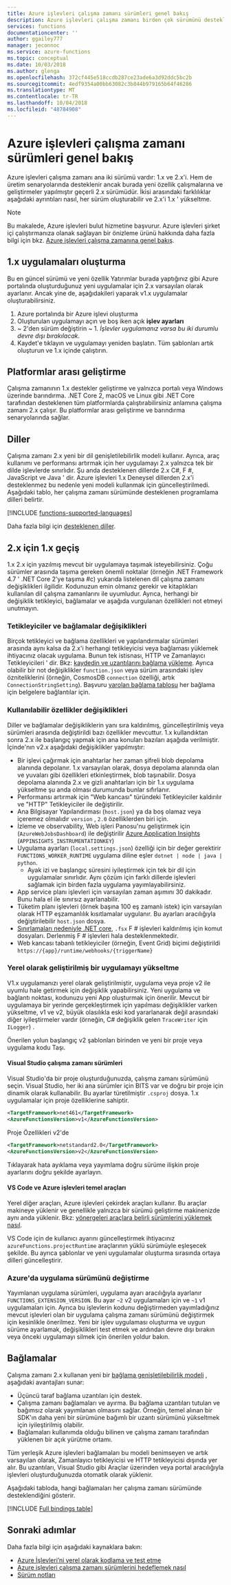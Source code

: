 ```yaml
---
title: Azure işlevleri çalışma zamanı sürümleri genel bakış
description: Azure işlevleri çalışma zamanı birden çok sürümünü destekler. Bunları sizin için doğru olanı seçme arasındaki farkları öğrenin.
services: functions
documentationcenter: ''
author: ggailey777
manager: jeconnoc
ms.service: azure-functions
ms.topic: conceptual
ms.date: 10/03/2018
ms.author: glenga
ms.openlocfilehash: 372cf445e518ccdb287ce23ade6a3d92ddc5bc2b
ms.sourcegitcommit: 4edf9354a00bb63082c3b844b979165b64f46286
ms.translationtype: MT
ms.contentlocale: tr-TR
ms.lasthandoff: 10/04/2018
ms.locfileid: "48784908"
---
```

# <a name="azure-functions-runtime-versions-overview"></a>Azure işlevleri çalışma zamanı sürümleri genel bakış

 Azure işlevleri çalışma zamanı ana iki sürümü vardır: 1.x ve 2.x'i. Hem de üretim senaryolarında desteklenir ancak burada yeni özellik çalışmalarına ve geliştirmeler yapılmıştır geçerli 2.x sürümüdür.  İkisi arasındaki farklılıklar aşağıdaki ayrıntıları nasıl, her sürüm oluşturabilir ve 2.x'i 1.x ' yükseltme.

> [!NOTE] 
> Bu makalede, Azure işlevleri bulut hizmetine başvurur. Azure işlevleri şirket içi çalıştırmanıza olanak sağlayan bir önizleme ürünü hakkında daha fazla bilgi için bkz. [Azure işlevleri çalışma zamanına genel bakış](functions-runtime-overview.md).

## <a name="creating-1x-apps"></a>1.x uygulamaları oluşturma

Bu en güncel sürümü ve yeni özellik Yatırımlar burada yaptığınız gibi Azure portalında oluşturduğunuz yeni uygulamalar için 2.x varsayılan olarak ayarlanır.  Ancak yine de, aşağıdakileri yaparak v1.x uygulamalar oluşturabilirsiniz.

1. Azure portalında bir Azure işlevi oluşturma
1. Oluşturulan uygulamayı açın ve boş iken açık **işlev ayarları**
1. ~ 2'den sürüm değiştirin ~ 1.  *İşlevler uygulamanız varsa bu iki durumlu devre dışı bırakılacak*.
1. Kaydet'e tıklayın ve uygulamayı yeniden başlatın.  Tüm şablonları artık oluşturun ve 1.x içinde çalıştırın.

## <a name="cross-platform-development"></a>Platformlar arası geliştirme

Çalışma zamanının 1.x destekler geliştirme ve yalnızca portalı veya Windows üzerinde barındırma. .NET Core 2, macOS ve Linux gibi .NET Core tarafından desteklenen tüm platformlarda çalıştırabilirsiniz anlamına çalışma zamanı 2.x çalışır. Bu platformlar arası geliştirme ve barındırma senaryolarında sağlar.

## <a name="languages"></a>Diller

Çalışma zamanı 2.x yeni bir dil genişletilebilirlik modeli kullanır. Ayrıca, araç kullanımı ve performansı artırmak için her uygulamayı 2.x yalnızca tek bir dilde işlevlerde sınırlıdır. Şu anda desteklenen dillerde 2.x C#, F #, JavaScript ve Java ' dir. Azure işlevleri 1.x Deneysel dillerden 2.x'i desteklenmez bu nedenle yeni modeli kullanmak için güncelleştirilmedi. Aşağıdaki tablo, her çalışma zamanı sürümünde desteklenen programlama dilleri belirtir.

[!INCLUDE [functions-supported-languages](../../includes/functions-supported-languages.md)]

Daha fazla bilgi için [desteklenen diller](supported-languages.md).

## <a name="migrating-from-1x-to-2x"></a>2.x için 1.x geçiş

1.x 2.x için yazılmış mevcut bir uygulamaya taşımak isteyebilirsiniz.  Çoğu sürümler arasında taşıma gereken önemli noktalar (örneğin .NET Framework 4.7 ' .NET Core 2'ye taşıma #c) yukarıda listelenen dil çalışma zamanı değişiklikleri ilgilidir.  Kodunuzun emin olmanız gerekir ve kitaplıkları kullanılan dil çalışma zamanlarını ile uyumludur.  Ayrıca, herhangi bir değişiklik tetikleyici, bağlamalar ve aşağıda vurgulanan özellikleri not etmeyi unutmayın.

### <a name="changes-in-triggers-and-bindings"></a>Tetikleyiciler ve bağlamalar değişiklikleri

Birçok tetikleyici ve bağlama özellikleri ve yapılandırmalar sürümleri arasında aynı kalsa da 2.x'i herhangi tetikleyicisi veya bağlaması yüklemek ihtiyacınız olacak uygulama. Bunun tek istisnası, HTTP ve Zamanlayıcı Tetikleyicileri ' dir.  Bkz: [kaydedin ve uzantılarını bağlama yükleme](./functions-triggers-bindings.md#register-binding-extensions).  Ayrıca olabilir bir not değişiklikler `function.json` veya sürüm arasındaki işlev özniteliklerini (örneğin, CosmosDB `connection` özelliği, artık `ConnectionStringSetting`).  Başvuru [varolan bağlama tablosu](#bindings) her bağlama için belgelere bağlantılar için.

### <a name="changes-in-features-available"></a>Kullanılabilir özellikler değişiklikleri

Diller ve bağlamalar değişikliklerin yanı sıra kaldırılmış, güncelleştirilmiş veya sürümleri arasında değiştirildi bazı özellikler mevcuttur.  1.x kullandıktan sonra 2.x ile başlangıç yapmak için ana konuları bazıları aşağıda verilmiştir.  İçinde'nın v2.x aşağıdaki değişiklikler yapılmıştır:

* Bir işlevi çağırmak için anahtarlar her zaman şifreli blob depolama alanında depolanır. 1.x varsayılan olarak, dosya depolama alanında olan ve yuvaları gibi özellikleri etkinleştirmek, blob taşınabilir.  Dosya depolama alanında 2.x ve gizli anahtarları için bir 1.x uygulama yükseltme şu anda olması durumunda bunlar sıfırlanır.
* Performansı artırmak için "Web kancası" türündeki Tetikleyiciler kaldırılır ve "HTTP" Tetikleyiciler ile değiştirilir.
* Ana Bilgisayar Yapılandırması (`host.json`) ya da boş olamaz veya içeremez olmalıdır `version` , `2.0` özelliklerden biri için.
* İzleme ve observability, Web işleri Panosu'nu geliştirmek için (`AzureWebJobsDashboard`) ile değiştirilir [Azure Application Insights](functions-monitoring.md) (`APPINSIGHTS_INSTRUMENTATIONKEY`)
* Uygulama ayarları (`local.settings.json`) özelliği için bir değer gerektirir `FUNCTIONS_WORKER_RUNTIME` uygulama diline eşler `dotnet | node | java | python`.
    * Ayak izi ve başlangıç süresini iyileştirmek için tek bir dil için uygulamalar sınırlıdır. Aynı çözüm için farklı dillerde işlevleri sağlamak için birden fazla uygulama yayımlayabilirsiniz.
* App service planı işlevleri için varsayılan zaman aşımını 30 dakikadır.  Bunu hala el ile sınırsız ayarlanabilir.
* Tüketim planı işlevleri (örnek başına 100 eş zamanlı istek) için varsayılan olarak HTTP eşzamanlılık kısıtlamalar uygulanır.  Bu ayarları aracılığıyla değiştirilebilir `host.json` dosya.
* [Sınırlamaları nedeniyle .NET core](https://github.com/Azure/azure-functions-host/issues/3414), `.fsx` F # işlevleri kaldırılmış için komut dosyaları. Derlenmiş F # işlevleri hala desteklenmektedir.
* Web kancası tabanlı tetikleyiciler (örneğin, Event Grid) biçimi değiştirildi `https://{app}/runtime/webhooks/{triggerName}`

### <a name="upgrading-a-locally-developed-application"></a>Yerel olarak geliştirilmiş bir uygulamayı yükseltme

V1.x uygulamanızı yerel olarak geliştirilmiştir, uygulama veya proje v2 ile uyumlu hale getirmek için değişiklik yapabilirsiniz.  Yeni uygulama ve bağlantı noktası, kodunuzu yeni App oluşturmak için önerilir.  Mevcut bir uygulamaya bir yerinde gerçekleştirmek için yapılması değişiklikler varken yükseltme, v1 ve v2, büyük olasılıkla eski kod yararlanarak değil arasındaki diğer iyileştirmeler vardır (örneğin, C# değişiklik gelen `TraceWriter` için `ILogger`) .  

Önerilen yolun başlangıç v2 şablonları birinden ve yeni bir proje veya uygulama kodu Taşı.

#### <a name="visual-studio-runtime-versions"></a>Visual Studio çalışma zamanı sürümleri

Visual Studio'da bir proje oluşturduğunuzda, çalışma zamanı sürümünü seçin.  Visual Studio, her iki ana sürümler için BITS var ve doğru bir proje için dinamik olarak kullanabilir.  Bu ayarlar türetilmiştir `.csproj` dosya.  1.x uygulamalar için proje özelliklerine sahiptir.

```xml
<TargetFramework>net461</TargetFramework>
<AzureFunctionsVersion>v1</AzureFunctionsVersion>
```

Proje Özellikleri v2'de

```xml
<TargetFramework>netstandard2.0</TargetFramework>
<AzureFunctionsVersion>v2</AzureFunctionsVersion>
```

Tıklayarak hata ayıklama veya yayımlama doğru sürüme ilişkin proje ayarlarını doğru şekilde ayarlayın.

#### <a name="vs-code-and-azure-functions-core-tools"></a>VS Code ve Azure işlevleri temel araçları

Yerel diğer araçları, Azure işlevleri çekirdek araçları kullanır.  Bu araçlar makineye yüklenir ve genellikle yalnızca bir sürümü geliştirme makinenizde aynı anda yüklenir.  Bkz: [yönergeleri araçlara belirli sürümlerini yüklemek nasıl](./functions-run-local.md).

VS Code için de kullanıcı ayarını güncelleştirmek ihtiyacınız `azureFunctions.projectRuntime` araçlarının yüklü sürümüyle eşleşecek şekilde.  Bu ayrıca şablonlar ve yeni uygulamalar oluşturma sırasında ortaya dilleri güncelleştirir.

### <a name="changing-version-of-apps-in-azure"></a>Azure'da uygulama sürümünü değiştirme

Yayımlanan uygulama sürümleri, uygulama ayarı aracılığıyla ayarlanır `FUNCTIONS_EXTENSION_VERSION`.  Bu ayar `~2` v2 uygulamaları için ve `~1` v1 uygulamaları için.  Ayrıca bu işlevlerin kodunu değiştirmeden yayımladığınız mevcut işlevleri olan bir uygulama çalışma zamanı sürümünü değiştirmek için kesinlikle önerilmez.  Yeni bir işlev uygulaması oluşturma ve uygun sürüme ayarlamak, değişiklikleri test etmek ve ardından devre dışı bırakın veya önceki uygulamayı silmek için önerilen yoldur bakın.

## <a name="bindings"></a>Bağlamalar 

Çalışma zamanı 2.x kullanan yeni bir [bağlama genişletilebilirlik modeli](https://github.com/Azure/azure-webjobs-sdk-extensions/wiki/Binding-Extensions-Overview) , aşağıdaki avantajları sunar:

* Üçüncü taraf bağlama uzantıları için destek.
* Çalışma zamanı bağlamaları ve ayırma. Bu bağlama uzantıları tutulan ve bağımsız olarak yayımlanan olmasını sağlar. Örneğin, temel alınan bir SDK'ın daha yeni bir sürümüne bağımlı bir uzantı sürümünü yükseltmek için iyileştirilmiş olabilir.
* Bağlamaları kullanımda olduğu bilinen ve çalışma zamanı tarafından yüklenen bir açık yürütme ortamı.

Tüm yerleşik Azure işlevleri bağlamaları bu modeli benimseyen ve artık varsayılan olarak, Zamanlayıcı tetikleyicisi ve HTTP tetikleyicisi dışında yer alır. Bu uzantıları, Visual Studio gibi Araçlar üzerinden veya portal aracılığıyla işlevleri oluşturduğunuzda otomatik olarak yüklenir.

Aşağıdaki tabloda, hangi bağlamaları her çalışma zamanı sürümünde desteklendiğini gösterir.

[!INCLUDE [Full bindings table](../../includes/functions-bindings.md)]

## <a name="next-steps"></a>Sonraki adımlar

Daha fazla bilgi için aşağıdaki kaynaklara bakın:

* [Azure İşlevleri’ni yerel olarak kodlama ve test etme](functions-run-local.md)
* [Azure işlevleri çalışma zamanı sürümlerini hedeflemek nasıl](set-runtime-version.md)
* [Sürüm notları](https://github.com/Azure/azure-functions-host/releases)

